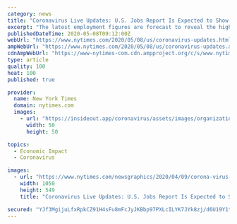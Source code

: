 ```yaml
---
category: news
title: "Coronavirus Live Updates: U.S. Jobs Report Is Expected to Show Economic Calamity"
excerpt: "The latest employment figures are forecast to reveal the highest monthly drop ever recorded. A program to provide loans to small businesses ran dry. President Trump will be tested daily after an aide fell ill."
publishedDateTime: 2020-05-08T09:12:00Z
webUrl: "https://www.nytimes.com/2020/05/08/us/coronavirus-updates.html"
ampWebUrl: "https://www.nytimes.com/2020/05/08/us/coronavirus-updates.amp.html"
cdnAmpWebUrl: "https://www-nytimes-com.cdn.ampproject.org/c/s/www.nytimes.com/2020/05/08/us/coronavirus-updates.amp.html"
type: article
quality: 100
heat: 100
published: true

provider:
  name: New York Times
  domain: nytimes.com
  images:
    - url: "https://insideout.app/coronavirus/assets/images/organizations/nytimes.com-50x50.jpg"
      width: 50
      height: 50

topics:
  - Economic Impact
  - Coronavirus

images:
  - url: "https://www.nytimes.com/newsgraphics/2020/04/09/corona-virus-social-images-by-section/assets/US_promo.jpg?u=1588930487530"
    width: 1050
    height: 549
    title: "Coronavirus Live Updates: U.S. Jobs Report Is Expected to Show Economic Calamity"

secured: "YJf3MgijuLfxRpkCZ91H4sFu8mFcJyJKBbp97PXLcILYK7JYk8zj/d6U19Y1tG8O1YCHxUpDKNAgS+f53Vj2RAipK3uWjM4lRiNpdEk6riXgU7G6RkEM252rXNA6wMxULWwgV0k2x97vdouSyJhc0Xssyqa0gM60snXEg8OIEDLQhjzZHUOcP0fe9PM7TicWXBsuCctLMdOLj+Vv+BEINYTlUnr3vMxhJRNafG4cw+UM8dg3BRwM0bSmegQdYDYhhpeG1AX6IuSNvQKFTBbSwJRw+BHJUtooxw9Ez5dyqIlFilzT0ASFzOLLOTzRYspV;U3+dFb+4S8ns539dmq0lww=="
---
```


